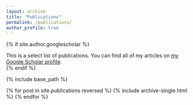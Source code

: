 ```yaml
---
layout: archive
title: "Publications"
permalink: /publications/
author_profile: true
---
```


{% if site.author.googlescholar %}
  <div class="wordwrap">This is a select list of publications. You can find all of my articles on <a href="{{site.author.googlescholar}}">my Google Scholar profile</a>.</div>
{% endif %}

{% include base_path %}

{% for post in site.publications reversed %}
  {% include archive-single.html %}
{% endfor %}
